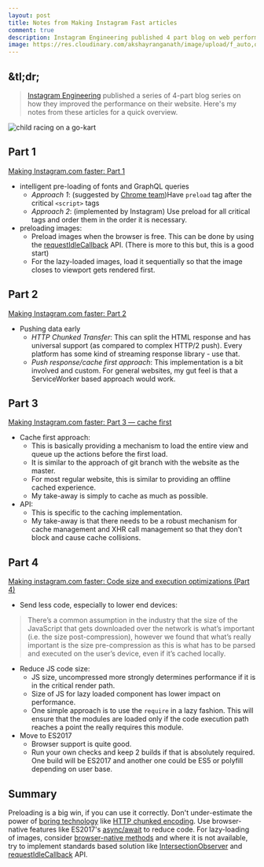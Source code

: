 ```yaml
---
layout: post
title: Notes from Making Instagram Fast articles
comment: true
description: Instagram Engineering published 4 part blog on web performance optimization. Here is my notes from these articles.
image: https://res.cloudinary.com/akshayranganath/image/upload/f_auto,q_auto/blog/lmpszilmigl2dkkmbure
---
```


## &tl;dr;
> [Instagram Engineering](https://instagram-engineering.com/) published a series of 4-part blog series on how they improved the performance on their website. Here's my notes from these articles for a quick overview.

![child racing on a go-kart](https://res.cloudinary.com/akshayranganath/image/upload/f_auto,q_auto/blog/lmpszilmigl2dkkmbure)


## Part 1

[Making Instagram.com faster: Part 1](https://instagram-engineering.com/making-instagram-com-faster-part-1-62cc0c327538)

* intelligent pre-loading of fonts and GraphQL queries
	* _Approach 1_: (suggested by [Chrome team](https://medium.com/reloading/a-link-rel-preload-analysis-from-the-chrome-data-saver-team-5edf54b08715))Have `preload` tag after the critical `<script>` tags
	* _Approach 2_: (implemented by Instagram) Use preload for all critical tags and order them in the order it is necessary.
* preloading images:
    * Preload images when the browser is free. This can be done by using the [requestIdleCallback](https://developer.mozilla.org/en-US/docs/Web/API/Window/requestIdleCallback) API. (There is more to this but, this is a good start)
    * For the lazy-loaded images, load it sequentially so that the image closes to viewport gets rendered first.

## Part 2
    
[Making Instagram.com faster: Part 2](https://instagram-engineering.com/making-instagram-com-faster-part-2-f350c8fba0d4)

* Pushing data early
    * _HTTP Chunked Transfer_: This can split the HTML response and has universal support (as compared to complex HTTP/2 push). Every platform has some kind of streaming response library - use that.
    * _Push response/cache first approach_: This implementation is a bit involved and custom. For general websites, my gut feel is that a ServiceWorker based approach would work.
    
## Part 3

[Making Instagram.com faster: Part 3 — cache first](https://instagram-engineering.com/making-instagram-com-faster-part-3-cache-first-6f3f130b9669)

* Cache first approach:
    * This is basically providing a mechanism to load the entire view and queue up the actions before the first load.
    * It is similar to the approach of git branch with the website as the master.
    * For most regular website, this is similar to providing an offline cached experience. 
    * My take-away is simply to cache as much as possible.
* API:
    * This is specific to the caching implementation.
    * My take-away is that there needs to be a robust mechanism for cache management and XHR call management so that they don't block and cause cache collisions.
    
## Part 4

[Making instagram.com faster: Code size and execution optimizations (Part 4)](https://instagram-engineering.com/making-instagram-com-faster-code-size-and-execution-optimizations-part-4-57668be796a8)

* Send less code, especially to lower end devices:

>There’s a common assumption in the industry that the size of the JavaScript that gets downloaded over the network is what’s important (i.e. the size post-compression), however we found that what’s really important is the size pre-compression as this is what has to be parsed and executed on the user’s device, even if it’s cached locally.

* Reduce JS code size:
    * JS size, uncompressed more strongly determines performance if it is in the critical render path.
    * Size of JS for lazy loaded component has lower impact on performance.
    * One simple approach is to use the `require` in a lazy fashion. This will ensure that the modules are loaded only if the code execution path reaches a point the really requires this module.
* Move to ES2017
    * Browser support is quite good.
    * Run your own checks and keep 2 builds if that is absolutely required. One build will be ES2017 and another one could be ES5 or polyfill depending on user base.

## Summary

Preloading is a big win, if you can use it correctly. Don't under-estimate the power of [boring technology](https://mcfunley.com/choose-boring-technology) like [HTTP chunked encoding](https://developer.mozilla.org/en-US/docs/Web/HTTP/Headers/Transfer-Encoding). Use browser-native features like ES2017's [async/await](https://developer.mozilla.org/en-US/docs/Web/JavaScript/Reference/Statements/async_function) to reduce code. For lazy-loading of images, consider [browser-native methods](https://web.dev/native-lazy-loading/) and where it is not available, try to implement standards based solution like [IntersectionObserver](https://medium.com/walmartlabs/lazy-loading-images-intersectionobserver-8c5bff730920) and [requestIdleCallback](https://developer.mozilla.org/en-US/docs/Web/API/Window/requestIdleCallback) API.